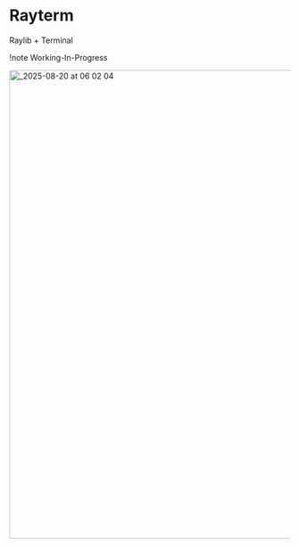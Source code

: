 # Rayterm

Raylib + Terminal

!note Working-In-Progress

<img width="1112" height="840" alt="_2025-08-20 at 06 02 04" src="https://github.com/user-attachments/assets/a87bb040-e7a4-4101-a787-9a5cd43f7c65" />
